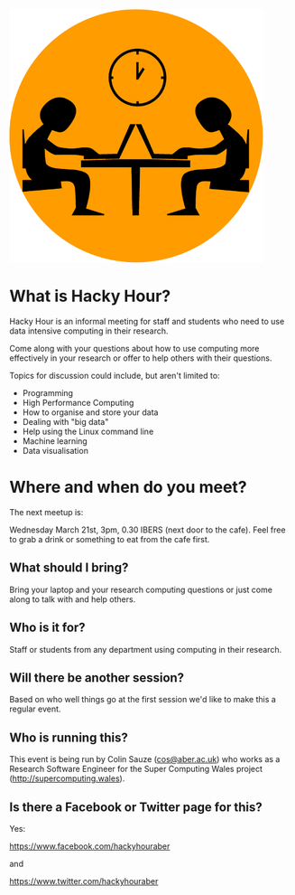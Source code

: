 ![HackyHour Logo](hackyhour-medium.png)

# What is Hacky Hour?

Hacky Hour is an informal meeting for staff and students who need to use data intensive computing in their research.

Come along with your questions about how to use computing more effectively in your research or offer to help others with their questions. 

Topics for discussion could include, but aren't limited to:

* Programming
* High Performance Computing
* How to organise and store your data
* Dealing with "big data"
* Help using the Linux command line
* Machine learning
* Data visualisation

# Where and when do you meet?

The next meetup is:

Wednesday March 21st, 3pm, 0.30 IBERS (next door to the cafe). Feel free to grab a drink or something to eat from the cafe first.

## What should I bring?

Bring your laptop and your research computing questions or just come along to talk with and help others.

## Who is it for?

Staff or students from any department using computing in their research. 

## Will there be another session?

Based on who well things go at the first session we'd like to make this a regular event.

## Who is running this?

This event is being run by Colin Sauze (cos@aber.ac.uk) who works as a Research Software Engineer for the Super Computing Wales project (http://supercomputing.wales). 

## Is there a Facebook or Twitter page for this?

Yes:

https://www.facebook.com/hackyhouraber

and

https://www.twitter.com/hackyhouraber
